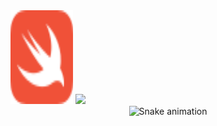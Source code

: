 
<img src="Assets/swift-color.svg" alt="Girl in a jacket" width="100" height="150">
<img src="https://komarev.com/ghpvc/?username=nnachz">

<div align="center">
  <img src="https://profile-readme-generator.com/assets/snake.svg" alt="Snake animation" />
</div>
